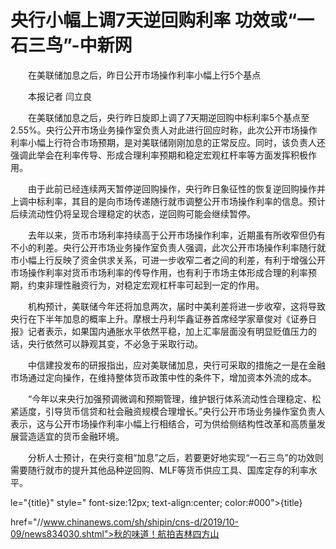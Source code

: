 # 央行小幅上调7天逆回购利率 功效或“一石三鸟”-中新网

　　在美联储加息之后，昨日公开市场操作利率小幅上行5个基点

　　本报记者 闫立良

　　在美联储加息之后，央行昨日旋即上调了7天期逆回购中标利率5个基点至2.55%。央行公开市场业务操作室负责人对此进行回应时称，此次公开市场操作利率小幅上行符合市场预期，是对美联储刚刚加息的正常反应。同时，该负责人还强调此举会在利率传导、形成合理利率预期和稳定宏观杠杆率等方面发挥积极作用。

　　由于此前已经连续两天暂停逆回购操作，央行昨日象征性的恢复逆回购操作并上调中标利率，其目的是向市场传递随行就市调整公开市场操作利率的信息。预计后续流动性仍将呈现合理稳定的状态，逆回购可能会继续暂停。

　　去年以来，货币市场利率持续高于公开市场操作利率，近期虽有所收窄但仍有不小的利差。央行公开市场业务操作室负责人强调，此次公开市场操作利率随行就市小幅上行反映了资金供求关系，可进一步收窄二者之间的利差，有利于增强公开市场操作利率对货币市场利率的传导作用，也有利于市场主体形成合理的利率预期，约束非理性融资行为，对稳定宏观杠杆率可起到一定的作用。

　　机构预计，美联储今年还将加息两次，届时中美利差将进一步收窄，这将导致央行在下半年加息的概率上升。摩根士丹利华鑫证券首席经学家章俊对《证券日报》记者表示，如果国内通胀水平依然平稳，加上汇率层面没有明显贬值压力的话，央行依然可以静观其变，不必急于采取行动。

　　中信建投发布的研报指出，应对美联储加息，央行可采取的措施之一是在金融市场通过定向操作，在维持整体货币政策中性的条件下，增加资本外流的成本。

　　“今年以来央行加强预调微调和预期管理，维护银行体系流动性合理稳定、松紧适度，引导货币信贷和社会融资规模合理增长。”央行公开市场业务操作室负责人表示，这与公开市场操作利率小幅上行相结合，可为供给侧结构性改革和高质量发展营造适宜的货币金融环境。

　　分析人士预计，在央行变相“加息”之后，若要更好地实现“一石三鸟”的功效则需要随行就市的提升其他品种逆回购、MLF等货币供应工具、国库定存的利率水平。

le="{title}" style=" font-size:12px; text-align:center; color:#000">{title}

href="//www.chinanews.com/sh/shipin/cns-d/2019/10-09/news834030.shtml">秋的味道！航拍吉林四方山
